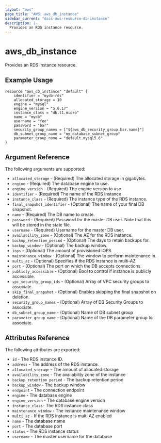 ```yaml
---
layout: "aws"
page_title: "AWS: aws_db_instance"
sidebar_current: "docs-aws-resource-db-instance"
description: |-
  Provides an RDS instance resource.
---
```


# aws\_db\_instance

Provides an RDS instance resource.

## Example Usage

```
resource "aws_db_instance" "default" {
	identifier = "mydb-rds"
	allocated_storage = 10
	engine = "mysql"
	engine_version = "5.6.17"
	instance_class = "db.t1.micro"
	name = "mydb"
	username = "foo"
	password = "bar"
	security_group_names = ["${aws_db_security_group.bar.name}"]
	db_subnet_group_name = "my_database_subnet_group"
	parameter_group_name = "default.mysql5.6"
}
```

## Argument Reference

The following arguments are supported:

* `allocated_storage` - (Required) The allocated storage in gigabytes.
* `engine` - (Required) The database engine to use.
* `engine_version` - (Required) The engine version to use.
* `identifier` - (Required) The name of the RDS instance
* `instance_class` - (Required) The instance type of the RDS instance.
* `final_snapshot_identifier` - (Optional) The name of your final DB snapshot.
* `name` - (Required) The DB name to create.
* `password` - (Required) Password for the master DB user. Note that this will be stored
    in the state file.
* `username` - (Required) Username for the master DB user.
* `availability_zone` - (Optional) The AZ for the RDS instance.
* `backup_retention_period` - (Optional) The days to retain backups for.
* `backup_window` - (Optional) The backup window.
* `iops` - (Optional) The amount of provisioned IOPS
* `maintenance_window` - (Optional) The window to perform maintenance in.
* `multi_az` - (Optional) Specifies if the RDS instance is multi-AZ
* `port` - (Optional) The port on which the DB accepts connections.
* `publicly_accessible` - (Optional) Bool to control if instance is publicly accessible.
* `vpc_security_group_ids` - (Optional) Array of VPC security groups to associate.
* `skip_final_snapshot` - (Optional) Enables skipping the final snapshot on deletion.
* `security_group_names` - (Optional) Array of DB Security Groups to associate.
* `db_subnet_group_name` - (Optional) Name of DB subnet group
* `parameter_group_name` - (Optional) Name of the DB parameter group to associate.

## Attributes Reference

The following attributes are exported:

* `id` - The RDS instance ID.
* `address` - The address of the RDS instance.
* `allocated_storage` - The amount of allocated storage
* `availability_zone` - The availability zone of the instance
* `backup_retention_period` - The backup retention period
* `backup_window` - The backup window
* `endpoint` - The connection endpoint
* `engine` - The database engine
* `engine_version` - The database engine version
* `instance_class`- The RDS instance class
* `maintenance_window` - The instance maintenance window
* `multi_az` - If the RDS instance is multi AZ enabled
* `name` - The database name
* `port` - The database port
* `status` - The RDS instance status
* `username` - The master username for the database

